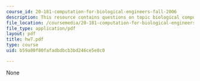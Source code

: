 ```yaml
---
course_id: 20-181-computation-for-biological-engineers-fall-2006
description: This resource contains questions on topic biological computation.
file_location: /coursemedia/20-181-computation-for-biological-engineers-fall-2006/b59a80f80fafadbdbcb3bd246ce5e8c0_hw7.pdf
file_type: application/pdf
layout: pdf
title: hw7.pdf
type: course
uid: b59a80f80fafadbdbcb3bd246ce5e8c0

---
```

None